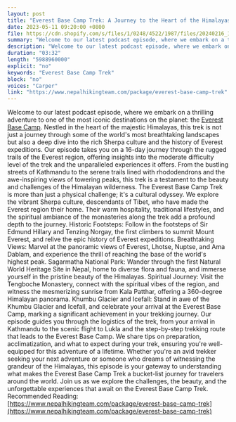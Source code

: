 ```yaml
---
layout: post
title: "Everest Base Camp Trek: A Journey to the Heart of the Himalayas"
date: 2023-05-11 09:20:00 +0800
file: https://cdn.shopify.com/s/files/1/0248/4522/1987/files/20240216_1.mp3?v=1708066168
summary: "Welcome to our latest podcast episode, where we embark on a thrilling adventure to one of the most iconic destinations on the planet: the Everest Base Camp. Nestled in the heart of the majestic Himalayas, this trek is not just a journey through some of the world's most breathtaking landscapes but also a deep dive into the rich Sherpa culture and the history of Everest expeditions. Our episode takes you on a 16-day journey through the rugged trails of the Everest region, offering insights into the moderate difficulty level of the trek and the unparalleled experiences it offers. From the bustling streets of Kathmandu to the serene trails lined with rhododendrons and the awe-inspiring views of towering peaks, this trek is a testament to the beauty and challenges of the Himalayan wilderness. The Everest Base Camp Trek is more than just a physical challenge; it's a cultural odyssey. We explore the vibrant Sherpa culture, descendants of Tibet, who have made the Everest region their home. Their warm hospitality, traditional lifestyles, and the spiritual ambiance of the monasteries along the trek add a profound depth to the journey. Historic Footsteps: Follow in the footsteps of Sir Edmund Hillary and Tenzing Norgay, the first climbers to summit Mount Everest, and relive the epic history of Everest expeditions. Breathtaking Views: Marvel at the panoramic views of Everest, Lhotse, Nuptse, and Ama Dablam, and experience the thrill of reaching the base of the world's highest peak. Sagarmatha National Park: Wander through the first Natural World Heritage Site in Nepal, home to diverse flora and fauna, and immerse yourself in the pristine beauty of the Himalayas. Spiritual Journey: Visit the Tengboche Monastery, connect with the spiritual vibes of the region, and witness the mesmerizing sunrise from Kala Patthar, offering a 360-degree Himalayan panorama. Khumbu Glacier and Icefall: Stand in awe of the Khumbu Glacier and Icefall, and celebrate your arrival at the Everest Base Camp, marking a significant achievement in your trekking journey. Our episode guides you through the logistics of the trek, from your arrival in Kathmandu to the scenic flight to Lukla and the step-by-step trekking route that leads to the Everest Base Camp. We share tips on preparation, acclimatization, and what to expect during your trek, ensuring you're well-equipped for this adventure of a lifetime. Whether you're an avid trekker seeking your next adventure or someone who dreams of witnessing the grandeur of the Himalayas, this episode is your gateway to understanding what makes the Everest Base Camp Trek a bucket-list journey for travelers around the world. Join us as we explore the challenges, the beauty, and the unforgettable experiences that await on the Everest Base Camp Trek."
description: "Welcome to our latest podcast episode, where we embark on a thrilling adventure to one of the most iconic destinations on the planet: the <a href='https://www.nepalhikingteam.com/package/everest-base-camp-trek'>Everest Base Camp</a>. Nestled in the heart of the majestic Himalayas, this trek is not just a journey through some of the world's most breathtaking landscapes but also a deep dive into the rich Sherpa culture and the history of Everest expeditions. Our episode takes you on a 16-day journey through the rugged trails of the Everest region, offering insights into the moderate difficulty level of the trek and the unparalleled experiences it offers. From the bustling streets of Kathmandu to the serene trails lined with rhododendrons and the awe-inspiring views of towering peaks, this trek is a testament to the beauty and challenges of the Himalayan wilderness. The Everest Base Camp Trek is more than just a physical challenge; it's a cultural odyssey. We explore the vibrant Sherpa culture, descendants of Tibet, who have made the Everest region their home. Their warm hospitality, traditional lifestyles, and the spiritual ambiance of the monasteries along the trek add a profound depth to the journey. Historic Footsteps: Follow in the footsteps of Sir Edmund Hillary and Tenzing Norgay, the first climbers to summit Mount Everest, and relive the epic history of Everest expeditions. Breathtaking Views: Marvel at the panoramic views of Everest, Lhotse, Nuptse, and Ama Dablam, and experience the thrill of reaching the base of the world's highest peak. Sagarmatha National Park: Wander through the first Natural World Heritage Site in Nepal, home to diverse flora and fauna, and immerse yourself in the pristine beauty of the Himalayas. Spiritual Journey: Visit the Tengboche Monastery, connect with the spiritual vibes of the region, and witness the mesmerizing sunrise from Kala Patthar, offering a 360-degree Himalayan panorama. Khumbu Glacier and Icefall: Stand in awe of the Khumbu Glacier and Icefall, and celebrate your arrival at the Everest Base Camp, marking a significant achievement in your trekking journey. Our episode guides you through the logistics of the trek, from your arrival in Kathmandu to the scenic flight to Lukla and the step-by-step trekking route that leads to the Everest Base Camp. We share tips on preparation, acclimatization, and what to expect during your trek, ensuring you're well-equipped for this adventure of a lifetime. Whether you're an avid trekker seeking your next adventure or someone who dreams of witnessing the grandeur of the Himalayas, this episode is your gateway to understanding what makes the Everest Base Camp Trek a bucket-list journey for travelers around the world. Join us as we explore the challenges, the beauty, and the unforgettable experiences that await on the Everest Base Camp Trek. Recommended Reading:<a href='https://www.nepalhikingteam.com/package/everest-base-camp-trek'>https://www.nepalhikingteam.com/package/everest-base-camp-trek</a>"
duration: "03:32"
length: "5988960000"
explicit: "no"
keywords: "Everest Base Camp Trek"
block: "no"
voices: "Carper"
link: "https://www.nepalhikingteam.com/package/everest-base-camp-trek"
---
```


Welcome to our latest podcast episode, where we embark on a thrilling adventure to one of the most iconic destinations on the planet: the [Everest Base Camp](https://www.nepalhikingteam.com/package/everest-base-camp-trek). Nestled in the heart of the majestic Himalayas, this trek is not just a journey through some of the world's most breathtaking landscapes but also a deep dive into the rich Sherpa culture and the history of Everest expeditions. Our episode takes you on a 16-day journey through the rugged trails of the Everest region, offering insights into the moderate difficulty level of the trek and the unparalleled experiences it offers. From the bustling streets of Kathmandu to the serene trails lined with rhododendrons and the awe-inspiring views of towering peaks, this trek is a testament to the beauty and challenges of the Himalayan wilderness. The Everest Base Camp Trek is more than just a physical challenge; it's a cultural odyssey. We explore the vibrant Sherpa culture, descendants of Tibet, who have made the Everest region their home. Their warm hospitality, traditional lifestyles, and the spiritual ambiance of the monasteries along the trek add a profound depth to the journey. Historic Footsteps: Follow in the footsteps of Sir Edmund Hillary and Tenzing Norgay, the first climbers to summit Mount Everest, and relive the epic history of Everest expeditions. Breathtaking Views: Marvel at the panoramic views of Everest, Lhotse, Nuptse, and Ama Dablam, and experience the thrill of reaching the base of the world's highest peak. Sagarmatha National Park: Wander through the first Natural World Heritage Site in Nepal, home to diverse flora and fauna, and immerse yourself in the pristine beauty of the Himalayas. Spiritual Journey: Visit the Tengboche Monastery, connect with the spiritual vibes of the region, and witness the mesmerizing sunrise from Kala Patthar, offering a 360-degree Himalayan panorama. Khumbu Glacier and Icefall: Stand in awe of the Khumbu Glacier and Icefall, and celebrate your arrival at the Everest Base Camp, marking a significant achievement in your trekking journey. Our episode guides you through the logistics of the trek, from your arrival in Kathmandu to the scenic flight to Lukla and the step-by-step trekking route that leads to the Everest Base Camp. We share tips on preparation, acclimatization, and what to expect during your trek, ensuring you're well-equipped for this adventure of a lifetime. Whether you're an avid trekker seeking your next adventure or someone who dreams of witnessing the grandeur of the Himalayas, this episode is your gateway to understanding what makes the Everest Base Camp Trek a bucket-list journey for travelers around the world. Join us as we explore the challenges, the beauty, and the unforgettable experiences that await on the Everest Base Camp Trek. Recommended Reading: [https://www.nepalhikingteam.com/package/everest-base-camp-trek](https://www.nepalhikingteam.com/package/everest-base-camp-trek)
